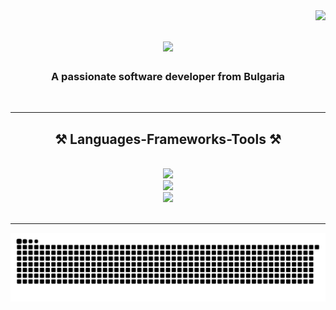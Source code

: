 <img align="right" src="https://visitor-badge.laobi.icu/badge?page_id=mimski.mimski" />

<h1 align="center">
    <img src="https://readme-typing-svg.herokuapp.com/?font=Righteous&size=35&center=true&vCenter=true&width=500&height=70&duration=4000&lines=Hi+There!+👋;+I'm+Maria!;" />
</h1>

<h3 align="center">A passionate software developer from Bulgaria</h3>

<br/>
 
 <hr/>
 
<h2 align="center">⚒️ Languages-Frameworks-Tools ⚒️</h2>
<br/>
<div align="center">
    <img src="https://skillicons.dev/icons?i=dotnet,cs,javascript,typescript,html,css" /><br>
    <img src="https://skillicons.dev/icons?i=react,nextjs,jquery,tailwind,bootstrap,materialui" /><br>
    <img src="https://skillicons.dev/icons?i=git,github,gitlab,azure,docker,postman" />
</div>

<br/>
<hr/>

<picture>
  <source media="(prefers-color-scheme: dark)" srcset="https://raw.githubusercontent.com/mimski/mimski/output/github-snake-dark.svg" />
  <source media="(prefers-color-scheme: light)" srcset="https://raw.githubusercontent.com/mimski/mimski/output/github-snake.svg" />
  <img alt="github-snake" src="https://raw.githubusercontent.com/mimski/mimski/output/github-snake.svg" />
</picture>
